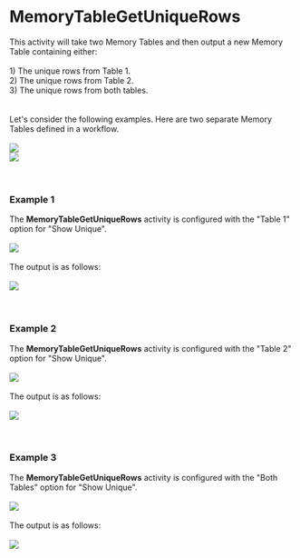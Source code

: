 <h1>MemoryTableGetUniqueRows</h1>
This activity will take two Memory Tables and then output a new Memory Table containing either:
<br><br>
1) The unique rows from Table 1.
<br>
2) The unique rows from Table 2.
<br>
3) The unique rows from both tables.
<br><br><br>
Let's consider the following examples.  Here are two separate Memory Tables defined in a workflow.
<br><br>
<img src="https://raw.githubusercontent.com/Ayehu/custom-activities/master/MemoryTableGetUniqueRows/screenshots/table1.png">
<br>
<img src="https://raw.githubusercontent.com/Ayehu/custom-activities/master/MemoryTableGetUniqueRows/screenshots/table2.png">
<br><br><br>
<h3>Example 1</h3>
The <b>MemoryTableGetUniqueRows</b> activity is configured with the "Table 1" option for "Show Unique".
<br><br>
<img src="https://raw.githubusercontent.com/Ayehu/custom-activities/master/MemoryTableGetUniqueRows/screenshots/activity1.png">
<br><br>
The output is as follows:
<br><br>
<img src="https://raw.githubusercontent.com/Ayehu/custom-activities/master/MemoryTableGetUniqueRows/screenshots/output1.png">
<br><br><br>
<h3>Example 2</h3>
The <b>MemoryTableGetUniqueRows</b> activity is configured with the "Table 2" option for "Show Unique".
<br><br>
<img src="https://raw.githubusercontent.com/Ayehu/custom-activities/master/MemoryTableGetUniqueRows/screenshots/activity2.png">
<br><br>
The output is as follows:
<br><br>
<img src="https://raw.githubusercontent.com/Ayehu/custom-activities/master/MemoryTableGetUniqueRows/screenshots/output2.png">
<br><br><br>
<h3>Example 3</h3>
The <b>MemoryTableGetUniqueRows</b> activity is configured with the "Both Tables" option for "Show Unique".
<br><br>
<img src="https://raw.githubusercontent.com/Ayehu/custom-activities/master/MemoryTableGetUniqueRows/screenshots/activity3.png">
<br><br>
The output is as follows:
<br><br>
<img src="https://raw.githubusercontent.com/Ayehu/custom-activities/master/MemoryTableGetUniqueRows/screenshots/output3.png">
